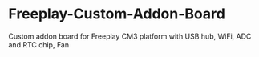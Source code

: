 # Freeplay-Custom-Addon-Board
Custom addon board for Freeplay CM3 platform with USB hub, WiFi, ADC and RTC chip, Fan
